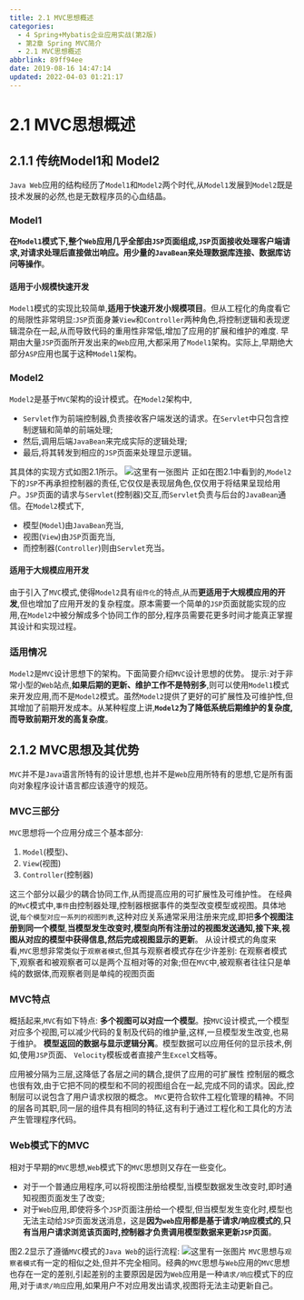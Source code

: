 ```yaml
---
title: 2.1 MVC思想概述
categories: 
  - 4 Spring+Mybatis企业应用实战(第2版)
  - 第2章 Spring MVC简介
  - 2.1 MVC思想概述
abbrlink: 89ff94ee
date: 2019-08-16 14:47:14
updated: 2022-04-03 01:21:17
---
```

# 2.1 MVC思想概述
## 2.1.1 传统Model1和 Model2
`Java Web`应用的结构经历了`Model1`和`Model2`两个时代,从`Model1`发展到`Model2`既是技术发展的必然,也是无数程序员的心血结晶。
### Model1
**在`Model1`模式下,整个`Web`应用几乎全部由`JSP`页面组成,`JSP`页面接收处理客户端请求,对请求处理后直接做岀响应。用少量的`JavaBean`来处理数据库连接、数据库访问等操作**。
#### 适用于小规模快速开发
`Model1`模式的实现比较简单,**适用于快速开发小规模项目**。但从工程化的角度看它的局限性非常明显:`JSP`页面身兼`View`和`Controller`两种角色,将控制逻辑和表现逻辑混杂在一起,从而导致代码的重用性非常低,增加了应用的扩展和维护的难度.
早期由大量`JSP`页面所开发出来的`Web`应用,大都采用了`Model1`架构。实际上,早期绝大部分`ASP`应用也属于这种`Model1`架构。
### Model2
`Model2`是基于`MVC`架构的设计模式。在`Model2`架构中, 
- `Servlet`作为前端控制器,负责接收客户端发送的请求。在`Servlet`中只包含控制逻辑和简单的前端处理;
- 然后,调用后端`JavaBean`来完成实际的逻辑处理;
- 最后,将其转发到相应的`JSP`页面来处理显示逻辑。

其具体的实现方式如图2.1所示。
![这里有一张图片](https://image-1257720033.cos.ap-shanghai.myqcloud.com/blog/readbooknote/Spring%2BMyBatisQiYeYingYongShiZhan/chapter2/1.png)
正如在图2.1中看到的,`Model2`下的`JSP`不再承担控制器的责任,它仅仅是表现层角色,仅仅用于将结果呈现给用户。`JSP`页面的请求与`Servlet`(控制器)交互,而`Servlet`负责与后台的`JavaBean`通信。在`Model2`模式下,
- 模型(`Model`)由`JavaBean`充当,
- 视图(`View`)由`JSP`页面充当,
- 而控制器(`Controller`)则由`Servlet`充当。

#### 适用于大规模应用开发
由于引入了`MVC`模式,使得`Model2`具有`组件化`的特点,从而**更适用于大规模应用的开发**,但也增加了应用开发的复杂程度。原本需要一个简单的`JSP`页面就能实现的应用,在`Model2`中被分解成多个协同工作的部分,程序员需要花更多时间才能真正掌握其设计和实现过程。
### 适用情况
`Model2`是`MVC`设计思想下的架构。下面简要介绍`MVC`设计思想的优势。
提示:对于非常小型的`Web`站点,**如果后期的更新、维护工作不是特别多**,则可以使用`Model1`模式来开发应用,而不是`Model2`模式。虽然`Model2`提供了更好的可扩展性及可维护性,但其增加了前期开发成本。从某种程度上讲,**`Model2`为了降低系统后期维护的复杂度,而导致前期开发的高复杂度**。
## 2.1.2 MVC思想及其优势
`MVC`并不是`Java`语言所特有的设计思想,也并不是`Web`应用所特有的思想,它是所有面向对象程序设计语言都应该遵守的规范。
### MVC三部分
`MVC`思想将一个应用分成三个基本部分:
1. `Model`(模型)、
2. `View`(视图)
3. `Controller`(控制器)

这三个部分以最少的耦合协同工作,从而提高应用的可扩展性及可维护性。
在经典的`MvC`模式中,`事件`由控制器处理,控制器根据事件的类型改变模型或视图。具体地说,`每个模型对应一系列的视图列表`,这种对应关系通常采用注册来完成,即把**多个视图注册到同一个模型**,**当模型发生改变时,模型向所有注册过的视图发送通知,接下来,视图从对应的模型中获得信息,然后完成视图显示的更新**。
从设计模式的角度来看,`MVC`思想非常类似于`观察者模式`,但其与观察者模式存在少许差别:
在观察者模式下,观察者和被观察者可以是两个互相对等的对象;但在`MVC`中,被观察者往往只是单纯的数据体,而观察者则是单纯的视图页面
### MVC特点
概括起来,`MVC`有如下特点:
**多个视图可以对应一个模型**。按`MVC`设计模式,一个模型对应多个视图,可以减少代码的复制及代码的维护量,这样,一旦模型发生改变,也易于维护。
**模型返回的数据与显示逻辑分离**。模型数据可以应用任何的显示技术,例如,使用`JSP`页面、 `Velocity`模板或者直接产生`Excel`文档等。

应用被分隔为三层,这降低了各层之间的耦合,提供了应用的可扩展性
控制层的概念也很有效,由于它把不同的模型和不同的视图组合在一起,完成不同的请求。因此,控制层可以说包含了用户请求权限的概念。
`MVC`更符合软件工程化管理的精神。不同的层各司其职,同一层的组件具有相同的特征,这有利于通过工程化和工具化的方法产生管理程序代码。
### Web模式下的MVC
相对于早期的`MVC`思想,`Web`模式下的`MVC`思想则又存在一些变化。
- 对于一个普通应用程序,可以将视图注册给模型,当模型数据发生改变时,即时通知视图页面发生了改变;
- 对于`Web`应用,即使将多个`JSP`页面注册给一个模型,但当模型发生变化时,模型也无法主动给`JSP`页面发送消息，这是**因为`web`应用都是基于请求/响应模式的**,**只有当用户请求浏览该页面时,控制器才负责调用模型数据来更新`JSP`页面**。

图2.2显示了遵循`MVC`模式的`Java Web`的运行流程:
![这里有一张图片](https://image-1257720033.cos.ap-shanghai.myqcloud.com/blog/readbooknote/Spring%2BMyBatisQiYeYingYongShiZhan/chapter2/2.png)
`MVC`思想与`观察者模式`有一定的相似之处,但并不完全相同。经典的`MVC`思想与`Web`应用的`MVC`思想也存在一定的差别,引起差别的主要原因是因为`Web`应用是一种`请求/响应`模式下的应用,对于`请求/响应`应用,如果用户不对应用发出请求,视图将无法主动更新自己。
